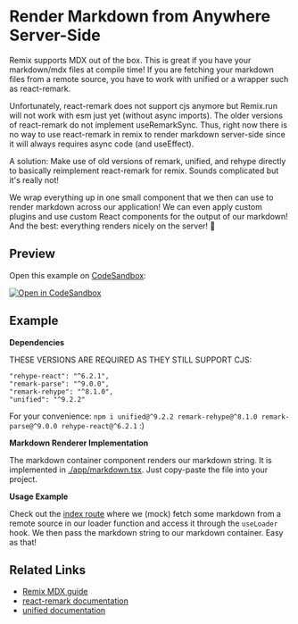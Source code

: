 # Render Markdown from Anywhere Server-Side

Remix supports MDX out of the box. This is great if you have your markdown/mdx files at compile time! If you are fetching your markdown files from a remote source, you have to work with unified or a wrapper such as react-remark.

Unfortunately, react-remark does not support cjs anymore but Remix.run will not work with esm just yet (without async imports). The older versions of react-remark do not implement useRemarkSync. Thus, right now there is no way to use react-remark in remix to render markdown server-side since it will always requires async code (and useEffect).

A solution: Make use of old versions of remark, unified, and rehype directly to basically reimplement react-remark for remix. Sounds complicated but it's really not!

We wrap everything up in one small component that we then can use to render markdown across our application! We can even apply custom plugins and use custom React components for the output of our markdown! And the best: everything renders nicely on the server! 🚀

## Preview

Open this example on [CodeSandbox](https://codesandbox.com):

[![Open in CodeSandbox](https://codesandbox.io/static/img/play-codesandbox.svg)](https://codesandbox.io/s/github/remix-run/remix/tree/main/examples/render-md-server-side)

## Example

**Dependencies** 

THESE VERSIONS ARE REQUIRED AS THEY STILL SUPPORT CJS:

```
"rehype-react": "^6.2.1",
"remark-parse": "^9.0.0",
"remark-rehype": "^8.1.0",
"unified": "^9.2.2"
```

For your convenience: `npm i unified@^9.2.2 remark-rehype@^8.1.0 remark-parse@^9.0.0 rehype-react@^6.2.1` :)

**Markdown Renderer Implementation**

The markdown container component renders our markdown string. It is implemented in [./app/markdown.tsx](./app/markdown.tsx). Just copy-paste the file into your project.

**Usage Example**

Check out the [index route](./app/routes/index.tsx) where we (mock) fetch some markdown from a remote source in our loader function and access it through the `useLoader` hook. We then pass the markdown string to our markdown container. Easy as that!

## Related Links

- [Remix MDX guide](https://remix.run/docs/en/v1/guides/mdx#example)
- [react-remark documentation](https://github.com/remarkjs/react-remark)
- [unified documentation](https://github.com/unifiedjs/unified)
